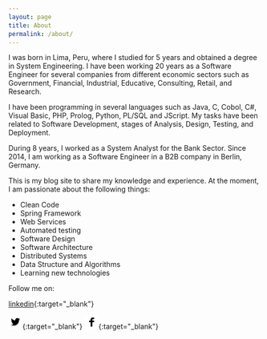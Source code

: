 ```yaml
---
layout: page
title: About
permalink: /about/
---
```


I was born in Lima, Peru, where I studied for 5 years and obtained a degree in System Engineering. I have been working 20 years as a Software Engineer for several companies from different economic sectors such as Government, Financial, Industrial, Educative, Consulting, Retail, and Research. 

I have been programming in several languages such as Java, C, Cobol, C#, Visual Basic, PHP, Prolog, Python, PL/SQL and JScript. My tasks have been related to Software Development, stages of Analysis, Design, Testing, and Deployment.

During 8 years, I worked as a System Analyst for the Bank Sector. Since 2014, I am working as a Software Engineer in a B2B company in Berlin, Germany.

This is my blog site to share my knowledge and experience. At the moment, I am passionate about the following things:

- Clean Code
- Spring Framework
- Web Services
- Automated testing
- Software Design
- Software Architecture
- Distributed Systems
- Data Structure and Algorithms
- Learning new technologies

Follow me on: 

[linkedin](https://www.linkedin.com/in/moises-gamio-b4370210/){:target="_blank"}

[![twitter](/assets/images/twitter.png)][1]{:target="_blank"}
[![facebook](/assets/images/facebook.png)][3]{:target="_blank"}

[1]: http://www.twitter.com/MoisesGamio
[3]: https://www.facebook.com/codersite.dev